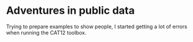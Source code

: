 # Adventures in public data

Trying to prepare examples to show people, I started getting a
lot of errors when running the CAT12 toolbox.
